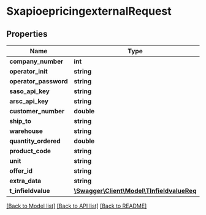 # SxapioepricingexternalRequest

## Properties
Name | Type | Description | Notes
------------ | ------------- | ------------- | -------------
**company_number** | **int** |  | [optional] 
**operator_init** | **string** |  | [optional] 
**operator_password** | **string** |  | [optional] 
**saso_api_key** | **string** |  | [optional] 
**arsc_api_key** | **string** |  | [optional] 
**customer_number** | **double** |  | [optional] 
**ship_to** | **string** |  | [optional] 
**warehouse** | **string** |  | [optional] 
**quantity_ordered** | **double** |  | [optional] 
**product_code** | **string** |  | [optional] 
**unit** | **string** |  | [optional] 
**offer_id** | **string** |  | [optional] 
**extra_data** | **string** |  | [optional] 
**t_infieldvalue** | [**\Swagger\Client\Model\TInfieldvalueReq**](TInfieldvalueReq.md) |  | [optional] 

[[Back to Model list]](../README.md#documentation-for-models) [[Back to API list]](../README.md#documentation-for-api-endpoints) [[Back to README]](../README.md)


